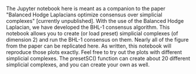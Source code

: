 The Jupyter notebook here is meant as a companion to the paper "Balanced Hodge Laplacians optimize consensus over simplicial complexes" [currently unpublished]. With the use of the Balanced Hodge Laplacian, we have developed the BHL-1 consensus algorithm. This notebook allows you to create (or load preset) simplicial complexes (of dimension 2) and run the BHL-1 consensus on them. Nearly all of the figure from the paper can be replicated here. As written, this notebook will reproduce those plots exactly. Feel free to try out the plots with different simplicial complexes. The presetSC() function can create about 20 different simplicial complexes, and you can create your own as well. 
